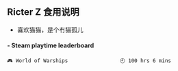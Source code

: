 ## Ricter Z 食用说明
- 喜欢猫猫，是个冇猫孤儿

<!-- steam-box start -->
#### - Steam playtime leaderboard
```text
🎮 World of Warships                 🕘 100 hrs 6 mins
```
<!-- Powered by https://github.com/YouEclipse/steam-box . -->
<!-- steam-box end -->
